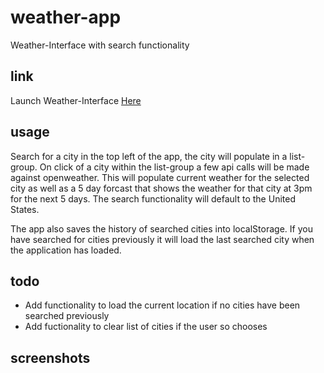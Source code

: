 # weather-app
Weather-Interface with search functionality

## link
Launch Weather-Interface [Here](https://lbmoody.github.io/weather-app/)

## usage
Search for a city in the top left of the app, the city will populate in a list-group. On click of a city within the list-group a few api calls will be made against openweather. This will populate current weather for the selected city as well as a 5 day forcast that shows the weather for that city at 3pm for the next 5 days. The search functionality will default to the United States.

The app also saves the history of searched cities into localStorage. If you have searched for cities previously it will load the last searched city when the application has loaded.

## todo
 - Add functionality to load the current location if no cities have been searched previously
 - Add fuctionality to clear list of cities if the user so chooses

## screenshots


